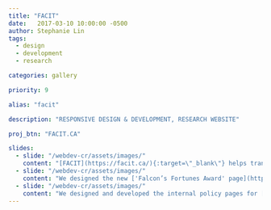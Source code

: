 ```yaml
---
title: "FACIT"
date:   2017-03-10 10:00:00 -0500
author: Stephanie Lin
tags:
  - design
  - development
  - research

categories: gallery

priority: 9

alias: "facit"

description: "RESPONSIVE DESIGN & DEVELOPMENT, RESEARCH WEBSITE"

proj_btn: "FACIT.CA"

slides:
  - slide: "/webdev-cr/assets/images/"
    content: "[FACIT](https://facit.ca/){:target=\"_blank\"} helps transform groundbreaking cancer research in Ontario into commercial opportunities. We are currently in the design phase of FACIT’s gateway to the OICR Project Portfolio featuring an interactive 'asset map visualization system' to showcase OICR's translational research projects."
  - slide: "/webdev-cr/assets/images/"
    content: "We designed the new ['Falcon’s Fortunes Award' page](https://facit.ca/falcons-fortunes){:target=\"_blank\"} to look and feel consistent with the FACIT website and feature current and past winners – biotech entrepreneurs who’s innovative ideas were selected for funding by 'FACIT’s Falcons'."
  - slide: "/webdev-cr/assets/images/"
    content: "We designed and developed the internal policy pages for [FACIT](https://facit.ca/){:target=\"_blank\"} so members can quickly scan and find the information they need."    
---
```

